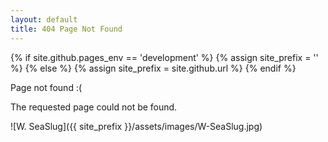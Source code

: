 ```yaml
---
layout: default
title: 404 Page Not Found
---
```

{% if site.github.pages_env == 'development' %}
    {% assign site_prefix = '' %}
{% else %}
   {% assign site_prefix = site.github.url %}
{% endif %}

Page not found :(

The requested page could not be found.

![W. SeaSlug]({{ site_prefix }}/assets/images/W-SeaSlug.jpg)